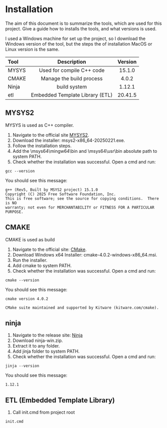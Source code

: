 # Installation

The aim of this document is to summarize the tools, which are used for this project. Give a guide how to installs the tools, and what versions is used.

I used a Windows machine for set up the project, so I download the Windows version of the tool, but the steps the of installation MacOS or Linux version is the same.

| Tool  | Description              | Version |
|:------|:------------------------:|:-------:|
| MYSYS | Used for compile C++ code | 15.1.0 |
| CMAKE | Manage the build process | 4.0.2 |
| Ninja | build system             | 1.12.1|
| etl   | Embedded Template Library (ETL) | 20.41.5 |

## MYSYS2

MYSYS is used as C++ compiler.
1. Navigate to the official site [MYSYS2](https://www.msys2.org).
2. Download the installer: msys2-x86_64-20250221.exe.
3. Follow the installation steps.
4. Add the \msys64\mingw64\bin and \msys64\usr\bin absolute path to system PATH.
5. Check whether the installation was successful. Open a cmd and run:

```
gcc --version
```

You should see this message:
```
g++ (Rev5, Built by MSYS2 project) 15.1.0
Copyright (C) 2025 Free Software Foundation, Inc.
This is free software; see the source for copying conditions.  There is NO
warranty; not even for MERCHANTABILITY or FITNESS FOR A PARTICULAR PURPOSE.
```

## CMAKE

CMAKE is used as build
1. Navigate to the official site: [CMake](https://cmake.org/download/).
2. Download Windows x64 Installer: cmake-4.0.2-windows-x86_64.msi.
3. Run the installer.
4. Add cmake to system PATH.
5. Check whether the installation was successful. Open a cmd and run:
```
cmake --version
```

You should see this message:
```
cmake version 4.0.2

CMake suite maintained and supported by Kitware (kitware.com/cmake).
```

## ninja
1. Navigate to the release site: [Ninja](https://github.com/ninja-build/ninja/releases)
2. Download ninja-win.zip.
3. Extract it to any folder.
4. Add jinja folder to system PATH.
5. Check whether the installation was successful. Open a cmd and run:
```
jinja --version
```

You should see this message:
```
1.12.1
```

## ETL (Embedded Template Library)
1. Call init.cmd from project root
```
init.cmd
```